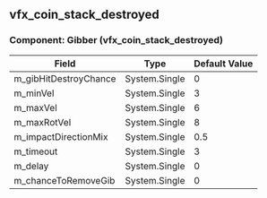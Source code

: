 ## vfx_coin_stack_destroyed

### Component: Gibber (vfx_coin_stack_destroyed)

|Field|Type|Default Value|
|---|---|---|
|m_gibHitDestroyChance|System.Single|0|
|m_minVel|System.Single|3|
|m_maxVel|System.Single|6|
|m_maxRotVel|System.Single|8|
|m_impactDirectionMix|System.Single|0.5|
|m_timeout|System.Single|3|
|m_delay|System.Single|0|
|m_chanceToRemoveGib|System.Single|0|

